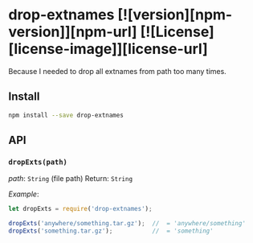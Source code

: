 # drop-extnames [![version][npm-version]][npm-url] [![License][license-image]][license-url]

Because I needed to drop all extnames from path too many times.

## Install

```bash
npm install --save drop-extnames
```

## API

### `dropExts(path)`

_path_: `String` (file path)
Return: `String`

*Example*:

```js
let dropExts = require('drop-extnames');

dropExts('anywhere/something.tar.gz');  //  = 'anywhere/something'
dropExts('something.tar.gz');           //  = 'something'
```
